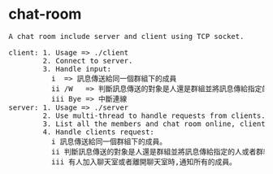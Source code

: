 # chat-room
<pre>
A chat room include server and client using TCP socket.

client: 1. Usage => ./client <server IP> <port #>  
        2. Connect to server.  
        3. Handle input:  
          i <Message> => 訊息傳送給同一個群組下的成員  
          ii /W <Name or room> <Message> => 判斷訊息傳送的對象是人還是群組並將訊息傳給指定的人或者群組  
          iii Bye => 中斷連線  
server: 1. Usage => ./server <port #>  
        2. Use multi-thread to handle requests from clients.  
        3. List all the members and chat room online, client can choose which room to join.  
        4. Handle clients request:  
          i 訊息傳送給同一個群組下的成員。  
          ii 判斷訊息傳送的對象是人還是群組並將訊息傳給指定的人或者群組。  
          iii 有人加入聊天室或者離開聊天室時,通知所有的成員。  
</pre>
